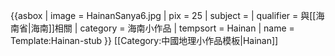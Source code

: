 {{asbox
| image     = HainanSanya6.jpg
| pix       = 25
| subject   = 
| qualifier = 與[[海南省|海南]]相關
| category  = 海南小作品
| tempsort  =  Hainan
| name      = Template:Hainan-stub
}}<noinclude>
[[Category:中國地理小作品模板|Hainan]]
</noinclude>